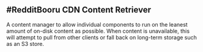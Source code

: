 #RedditBooru CDN Content Retriever
----

A content manager to allow individual components to run on the leanest amount of on-disk content as possible. When content is unavailable, this will attempt to pull from other clients or fall back on long-term storage such as an S3 store.